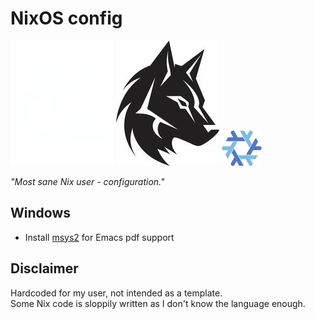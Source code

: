 # NixOS config

![](misc/icon-invert.png#gh-dark-mode-only)
![](misc/icon.png#gh-light-mode-only)
![](misc/nix.png)

*"Most sane Nix user - configuration."*

## Windows

- Install [msys2](https://www.msys2.org/) for Emacs pdf support

## Disclaimer
Hardcoded for my user, not intended as a template.<br/>
Some Nix code is sloppily written as I don't know the language enough.
